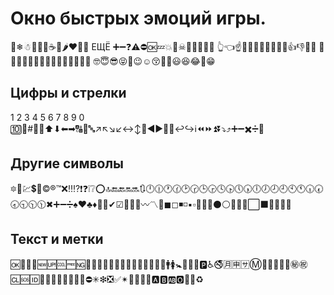 # Окно быстрых эмоций игры.
🎅❄☃🧊💎🔥☕🍭🌶❤💋😘  ЕЩЁ
➕➖❓⚠⛔🆗💤💥👀☠🐀💩🐷🤡👹
👆👈☝🙏🫶🙌✊🤟🤙💪👋👍👎🥳🤩
🤫🤐🫡🤮🥴🥹😲😳😢😭😱🥵🤥😒🫤
🤓😇😎😝🤪😉☺😚🤭🙂😃😆😂🤣😁
## Цифры и стрелки
1‍ ‍2‍ ‍3‍ ‍4‍ ‍5‍ ‍6‍ ‍7‍ ‍8‍ ‍9‍ ‍0‍ ‍🔟🔢#⃣🔣⬆⬇⬅➡🔠🔡🔤↗↖↘↙↔↕🔄◀▶🔼🔽↩↪ℹ⏪⏩⏫⏬⤵⤴➕➖✖️➗🟰
## Другие символы
🔯🏧💹💲💱©®™❌‼⁉❗❓❕❔⭕🔝🔚🔙🔛🔜🔃🕛🕧🕐🕜🕑🕝🕒🕞🕓🕟🕔🕠🕕🕖🕗🕘🕙🕚🕡🕢🕣🕤🕥🕦✖➕➖➗♠♥♣♦💮💯✔☑🔘🔗➰〰〽🔱◼◻◾◽▪▫🔺🔲🔳⚫⚪🔴🔵🔻⬜⬛🔶🔷🔸🔹
## Текст и метки
🆗🔀🔁🔂🆕🆙🆒🆓🆖📶🎦🈁🈯🈳🈵🈴🈲🉐🈹🈺🈶🈚🚻🚹🚺🚼🚾🚰🚮🅿♿🚭🈷🈸🈂Ⓜ🛂🛄🛅🛃🉑㊙㊗🆑🆘🆔🚫🔞📵🚯🚱🚳🚷🚸⛔✳❇❎✅✴💟🆚📳📴🅰🅱🆎🅾💠➿♻